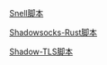 [Snell脚本](https://raw.githubusercontent.com/LGMjiang/Tool/main/Script/Snell.sh)

[Shadowsocks-Rust脚本](https://raw.githubusercontent.com/LGMjiang/Tool/main/Script/Shadowsocks-Rust.sh)

[Shadow-TLS脚本](https://raw.githubusercontent.com/LGMjiang/Tool/main/Script/Shadow-TLS.sh)
